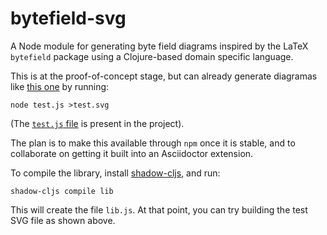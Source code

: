 # bytefield-svg

A Node module for generating byte field diagrams inspired by the LaTeX
`bytefield` package using a Clojure-based domain specific language.

This is at the proof-of-concept stage, but can already generate
diagramas like [this one](https://deepsymmetry.org/images/test.svg) by
running:

    node test.js >test.svg

(The [`test.js` file](https:/test.js) is present in the project).

The plan is to make this available through `npm` once it is stable,
and to collaborate on getting it built into an Asciidoctor extension.

To compile the library, install
[shadow-cljs](https://github.com/thheller/shadow-cljs), and run:

    shadow-cljs compile lib

This will create the file `lib.js`. At that point, you can try
building the test SVG file as shown above.

